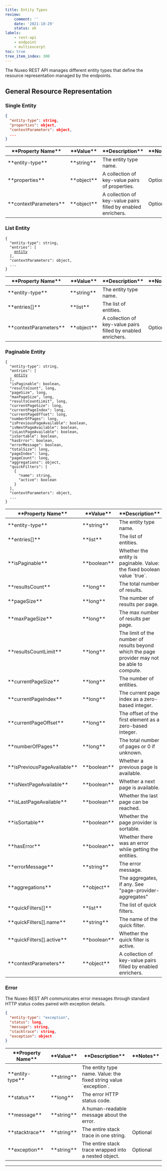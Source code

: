 ```yaml
---
title: Entity Types
review:
    comment: ''
    date: '2021-10-29'
    status: ok
labels:
    - rest-api
    - endpoint
    - multiexcerpt
toc: true
tree_item_index: 300
---
```


The Nuxeo REST API manages different entity types that define the resource representation managed by the endpoints.

## General Resource Representation

### Single Entity

```json
{
  "entity-type": string,
  "properties": object,
  "contextParameters": object,
  ...
}
```

<div class="table-scroll">
  <table>
    <thead>
      <tr>
        <th>**Property Name**</th>
        <th>**Value**</th>
        <th>**Description**</th>
        <th>**Notes**</th>
      </tr>
    </thead>
    <tbody>
      <tr>
        <td>**entity-type**</td>
        <td>**string**</td>
        <td>The entity type name.</td>
        <td></td>
      </tr>
      <tr>
        <td>**properties**</td>
        <td>**object**</td>
        <td>A collection of key-value pairs of properties.</td>
        <td>Optional</td>
      </tr>
      <tr>
        <td>**contextParameters**</td>
        <td>**object**</td>
        <td>A collection of key-value pairs filled by enabled enrichers.</td>
        <td>Optional</td>
      </tr>
    </tbody>
  </table>
</div>

### List Entity

<pre><code class="json hljs">{
  "entity-type": string,
  "entries": [
    <a href="#general-resource-representation">entity</a>
  ],
  "contextParameters": object,
  ...
}
</code></pre>

<div class="table-scroll">
  <table>
    <thead>
      <tr>
        <th>**Property Name**</th>
        <th>**Value**</th>
        <th>**Description**</th>
        <th>**Notes**</th>
      </tr>
    </thead>
    <tbody>
      <tr>
        <td>**entity-type**</td>
        <td>**string**</td>
        <td>The entity type name.</td>
        <td></td>
      </tr>
      <tr>
        <td>**entries[]**</td>
        <td>**list**</td>
        <td>The list of entities.</td>
        <td></td>
      </tr>
      <tr>
        <td>**contextParameters**</td>
        <td>**object**</td>
        <td>A collection of key-value pairs filled by enabled enrichers.</td>
        <td>Optional</td>
      </tr>
    </tbody>
  </table>
</div>

### Paginable Entity

<pre><code class="json hljs">{
  "entity-type": string,
  "entries": [
    <a href="#general-resource-representation">entity</a>
  ],
  "isPaginable": boolean,
  "resultsCount", long,
  "pageSize", long,
  "maxPageSize", long,
  "resultsCountLimit", long,
  "currentPageSize": long,
  "currentPageIndex": long,
  "currentPageOffset": long,
  "numberOfPages": long,
  "isPreviousPageAvailable": boolean,
  "isNextPageAvailable": boolean,
  "isLastPageAvailable": boolean,
  "isSortable": boolean,
  "hasError": boolean,
  "errorMessage": boolean,
  "totalSize": long,
  "pageIndex": long,
  "pageCount": long,
  "aggregations": object,
  "quickFilters": [
    {
      "name": string,
      "active": boolean
    }
  ],
  "contextParameters": object,
  ...
}
</code></pre>

<div class="table-scroll">
  <table>
    <thead>
      <tr>
        <th>**Property Name**</th>
        <th>**Value**</th>
        <th>**Description**</th>
        <th>**Notes**</th>
      </tr>
    </thead>
    <tbody>
      <tr>
        <td>**entity-type**</td>
        <td>**string**</td>
        <td>The entity type name.</td>
        <td></td>
      </tr>
      <tr>
        <td>**entries[]**</td>
        <td>**list**</td>
        <td>The list of entities.</td>
        <td></td>
      </tr>
      <tr>
        <td>**isPaginable**</td>
        <td>**boolean**</td>
        <td>Whether the entity is paginable. Value: the fixed boolean value `true`.</td>
        <td></td>
      </tr>
      <tr>
        <td>**resultsCount**</td>
        <td>**long**</td>
        <td>The total number of results.</td>
        <td></td>
      </tr>
      <tr>
        <td>**pageSize**</td>
        <td>**long**</td>
        <td>The number of results per page.</td>
        <td></td>
      </tr>
      <tr>
        <td>**maxPageSize**</td>
        <td>**long**</td>
        <td>The max number of results per page.</td>
        <td></td>
      </tr>
      <tr>
        <td>**resultsCountLimit**</td>
        <td>**long**</td>
        <td>The limit of the number of results beyond which the page provider may not be able to compute.</td>
        <td></td>
      </tr>
      <tr>
        <td>**currentPageSize**</td>
        <td>**long**</td>
        <td>The number of entities.</td>
        <td></td>
      </tr>
      <tr>
        <td>**currentPageIndex**</td>
        <td>**long**</td>
        <td>The current page index as a zero-based integer.</td>
        <td></td>
      </tr>
      <tr>
        <td>**currentPageOffset**</td>
        <td>**long**</td>
        <td>The offset of the first element as a zero-based integer.</td>
        <td></td>
      </tr>
      <tr>
        <td>**numberOfPages**</td>
        <td>**long**</td>
        <td>The total number of pages or 0 if unknown.</td>
        <td></td>
      </tr>
      <tr>
        <td>**isPreviousPageAvailable**</td>
        <td>**boolean**</td>
        <td>Whether a previous page is available.</td>
        <td></td>
      </tr>
      <tr>
        <td>**isNextPageAvailable**</td>
        <td>**boolean**</td>
        <td>Whether a next page is available.</td>
        <td></td>
      </tr>
      <tr>
        <td>**isLastPageAvailable**</td>
        <td>**boolean**</td>
        <td>Whether the last page can be reached.</td>
        <td></td>
      </tr>
      <tr>
        <td>**isSortable**</td>
        <td>**boolean**</td>
        <td>Whether the page provider is sortable.</td>
        <td></td>
      </tr>
      <tr>
        <td>**hasError**</td>
        <td>**boolean**</td>
        <td>Whether there was an error while getting the entities.</td>
        <td></td>
      </tr>
      <tr>
        <td>**errorMessage**</td>
        <td>**string**</td>
        <td>The error message.</td>
        <td></td>
      </tr>
      <tr>
        <td>**aggregations**</td>
        <td>**object**</td>
        <td>The aggregates, if any. See "page-provider-aggregates"</td>
        <td>Optional</td>
      </tr>
      <tr>
        <td>**quickFilters[]**</td>
        <td>**list**</td>
        <td>The list of quick filters.</td>
        <td></td>
      </tr>
      <tr>
        <td>**quickFilters[].name**</td>
        <td>**string**</td>
        <td>The name of the quick filter.</td>
        <td></td>
      </tr>
      <tr>
        <td>**quickFilters[].active**</td>
        <td>**boolean**</td>
        <td>Whether the quick filter is active.</td>
        <td></td>
      </tr>
      <tr>
        <td>**contextParameters**</td>
        <td>**object**</td>
        <td>A collection of key-value pairs filled by enabled enrichers.</td>
        <td>Optional</td>
      </tr>
    </tbody>
  </table>
</div>

### Error

The Nuxeo REST API communicates error messages through standard HTTP status codes paired with exception details.

```json
{
  "entity-type": "exception",
  "status": long,
  "message": string,
  "stacktrace": string,
  "exception": object
}
```

<div class="table-scroll">
  <table>
    <thead>
      <tr>
        <th>**Property Name**</th>
        <th>**Value**</th>
        <th>**Description**</th>
        <th>**Notes**</th>
      </tr>
    </thead>
    <tbody>
      <tr>
        <td>**entity-type**</td>
        <td>**string**</td>
        <td>The entity type name. Value: the fixed string value `exception`.</td>
        <td></td>
      </tr>
      <tr>
        <td>**status**</td>
        <td>**long**</td>
        <td>The error HTTP status code.</td>
        <td></td>
      </tr>
      <tr>
        <td>**message**</td>
        <td>**string**</td>
        <td>A human-readable message about the error.</td>
        <td></td>
      </tr>
      <tr>
        <td>**stacktrace**</td>
        <td>**string**</td>
        <td>The entire stack trace in one string.<!--TODO See error handling page--></td>
        <td>Optional</td>
      </tr>
      <tr>
        <td>**exception**</td>
        <td>**string**</td>
        <td>The entire stack trace wrapped into a nested object.<!-- TODO See error handling page --></td>
        <td>Optional</td>
      </tr>
    </tbody>
  </table>
</div>

<!--
## Enrichment

### Enrichers

### Fetch Properties

### Translated Properties
-->

---
